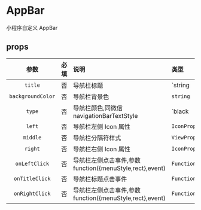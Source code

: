 # AppBar

小程序自定义 AppBar

## props

|       参数        | 必填 | 说明                                                     | 类型        | 默认值              |
| :---------------: | :--: | :------------------------------------------------------- | :---------- | :------------------ |
|      `title`      |  否  | 导航栏标题                                               | `string     | React.ReactElement` | - |
| `backgroundColor` |  否  | 导航栏背景色                                             | `string`    | -                   |
|      `type`       |  否  | 导航栏颜色,同微信 navigationBarTextStyle                 | `black      | white`              | `white` |
|      `left`       |  否  | 导航栏左侧 Icon 属性                                     | `IconProps` | -                   |
|     `middle`      |  否  | 导航栏分隔符样式                                         | `ViewProps` | -                   |
|      `right`      |  否  | 导航栏右侧 Icon 属性                                     | `IconProps` | -                   |
|   `onLeftClick`   |  否  | 导航栏左侧点击事件,参数 function({menuStyle,rect},event) | `Function`  | -                   |
|  `onTitleClick`   |  否  | 导航栏标题点击事件                                       | `Function`  | -                   |
|  `onRightClick`   |  否  | 导航栏左侧点击事件,参数 function({menuStyle,rect},event) | `Function`  | -                   |
